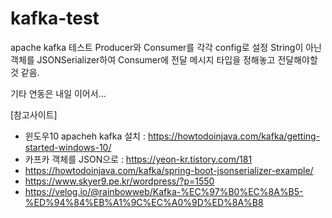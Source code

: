 # kafka-test

apache kafka 테스트
Producer와 Consumer를 각각 config로 설정
String이 아닌 객체를 JSONSerializer하여 Consumer에 전달
메시지 타입을 정해놓고 전달해야할것 같음.

기타 연동은 내일 이어서...


[참고사이트]
- 윈도우10 apacheh kafka 설치 : https://howtodoinjava.com/kafka/getting-started-windows-10/
- 카프카 객체를 JSON으로 : https://yeon-kr.tistory.com/181
- https://howtodoinjava.com/kafka/spring-boot-jsonserializer-example/
- https://www.skyer9.pe.kr/wordpress/?p=1550
- https://velog.io/@rainbowweb/Kafka-%EC%97%B0%EC%8A%B5-%ED%94%84%EB%A1%9C%EC%A0%9D%ED%8A%B8
